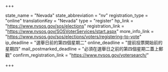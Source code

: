 +++

state_name = "Nevada"
state_abbreviation = "nv"
registration_type = "online"
translationKey = "Nevada"
type = "register"
hp_link = "https://www.nvsos.gov/sos/elections"
registration_link = "https://www.nvsos.gov/SOSVoterServices/start.aspx"
more_info_link = "https://www.nvsos.gov/sos/elections/voters/registering-to-vote"
ip_deadline = "選舉日前的第四個星期二"
online_deadline = "提前投票開始前的星期四"
mail_postmarked_deadline = "必須在選舉日之前的第四個星期二蓋上郵戳"
confirm_registration_link = "https://www.nvsos.gov/votersearch/"

+++